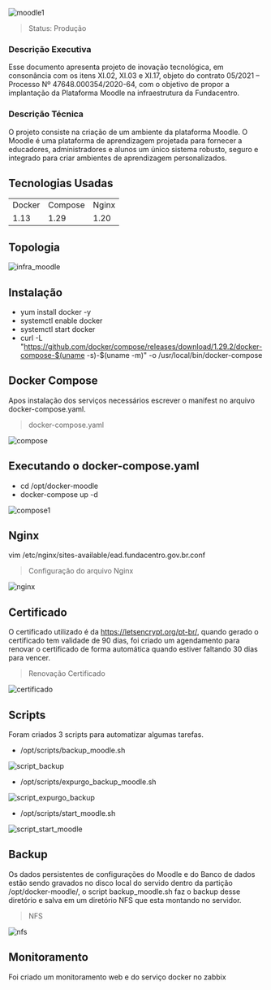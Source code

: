 ![moodle1](https://user-images.githubusercontent.com/114024164/196735400-be7d8bbd-255c-4ab6-9fcb-320a043709c2.jpg)

> Status: Produção

### Descrição Executiva

Esse documento apresenta projeto de inovação tecnológica, em consonância com os itens XI.02, XI.03 e XI.17, objeto do contrato 05/2021 – Processo Nº 47648.000354/2020-64, com o objetivo de propor a implantação da Plataforma Moodle na infraestrutura da Fundacentro.

### Descrição Técnica

O projeto consiste na criação de um ambiente da plataforma Moodle. O Moodle é uma plataforma de aprendizagem projetada para fornecer a educadores, administradores e alunos um único sistema robusto, seguro e integrado para criar ambientes de aprendizagem personalizados.

## Tecnologias Usadas
<table>
  <tr>
     <td>Docker</td>
	 <td>Compose</td>
  <td>Nginx</td>
  </tr>
  <tr>
     <td>1.13</td>
	 <td>1.29</td>
   <td>1.20</td>   
  </tr>	 
</table>

## Topologia
![infra_moodle](https://user-images.githubusercontent.com/114024164/196743875-42f83b85-34cb-4348-8abe-eb0e6f6f5fa0.png)

## Instalação
+ yum install docker -y
+ systemctl enable docker
+ systemctl start docker
+ curl -L "https://github.com/docker/compose/releases/download/1.29.2/docker-compose-$(uname -s)-$(uname -m)" -o /usr/local/bin/docker-compose

## Docker Compose
Apos instalação dos serviços necessários escrever o manifest no arquivo docker-compose.yaml.
> docker-compose.yaml

![compose](https://user-images.githubusercontent.com/114024164/196747558-6f0aab6a-53da-41f7-bcbf-239a07a3a474.JPG)

## Executando o docker-compose.yaml
+ cd /opt/docker-moodle
+ docker-compose up -d

![compose1](https://user-images.githubusercontent.com/114024164/196748771-52cda449-0e30-43a0-97ff-d1122c609a5a.JPG)

## Nginx
vim  /etc/nginx/sites-available/ead.fundacentro.gov.br.conf
> Configuração do arquivo Nginx

![nginx](https://user-images.githubusercontent.com/114024164/196750680-bc238137-3fd0-494b-b94a-37c242c92fdd.JPG)

## Certificado
O certificado utilizado é da https://letsencrypt.org/pt-br/, quando gerado o certificado tem validade de 90 dias, foi criado um agendamento para renovar o certificado de forma automática quando estiver faltando 30 dias para vencer.

> Renovação Certificado

![certificado](https://user-images.githubusercontent.com/114024164/196755028-cff801f0-815e-4bb6-b03c-b6df26b302a6.JPG)

## Scripts
Foram criados 3 scripts para automatizar algumas tarefas.
* /opt/scripts/backup_moodle.sh

![script_backup](https://user-images.githubusercontent.com/114024164/196757390-5feddcba-0490-4412-b1e4-8c2413cf6ebf.JPG)

* /opt/scripts/expurgo_backup_moodle.sh

![script_expurgo_backup](https://user-images.githubusercontent.com/114024164/196757670-866d9780-0b6d-4af7-9a6b-5109c42a6a3d.JPG)

* /opt/scripts/start_moodle.sh

![script_start_moodle](https://user-images.githubusercontent.com/114024164/196757910-549d579e-baae-4ad8-be97-149bac1050ed.JPG)

## Backup
Os dados persistentes de configurações do Moodle e do Banco de dados estão sendo gravados no disco local do servido dentro da partição /opt/docker-moodle/, o script backup_moodle.sh faz o backup desse diretório e salva em um diretório NFS que esta montando no servidor.

> NFS

![nfs](https://user-images.githubusercontent.com/114024164/196759154-7e7e7c4c-7eb6-4bcb-9e0b-0af57eac41b9.JPG)

## Monitoramento
Foi criado um monitoramento web e do serviço docker no zabbix





